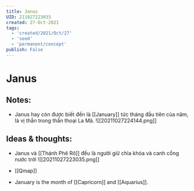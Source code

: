 ```yaml
---
title: Janus
UID: 211027223033
created: 27-Oct-2021
tags:
  - 'created/2021/Oct/27'
  - 'seed'
  - 'permanent/concept'
publish: False
---
```

# Janus

## Notes:
- Janus hay còn được biết đến là [[January]] tức tháng đầu tiên của năm, là vị thần trong thần thoại La Mã.
![[20211027224144.png]]

## Ideas & thoughts:
- Janus và [[Thánh Phê Rô]] đều là người giữ chìa khóa và canh cổng nước trời
![[20211027223035.png]]

- [[Qmap]]
- January is the month of [[Capricorn]] and [[Aquarius]].


